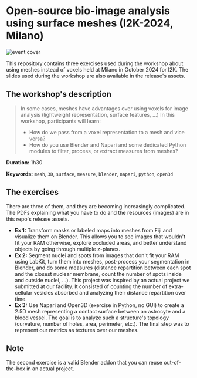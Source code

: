 # Open-source bio-image analysis using surface meshes (I2K-2024, Milano)

![event cover](https://events.humantechnopole.it/event/1/logo-3075248334.png)

This repository contains three exercises used during the workshop about using meshes instead of voxels held at Milano in October 2024 for I2K.
The slides used during the workshop are also available in the release's assets.

## The workshop's description

> In some cases, meshes have advantages over using voxels for image analysis (lightweight representation, surface features, ...)
> In this workshop, participants will learn:
> - How do we pass from a voxel representation to a mesh and vice versa?
> - How do you use Blender and Napari and some dedicated Python modules to filter, process, or extract measures from meshes?

**Duration:** 1h30

**Keywords:** `mesh`, `3D`, `surface`, `measure`, `blender`, `napari`, `python`, `open3d`

## The exercises

There are three of them, and they are becoming increasingly complicated.
The PDFs explaining what you have to do and the resources (images) are in this repo's release assets.

- **Ex 1:** Transform masks or labeled maps into meshes from Fiji and visualize them on Blender. This allows you to see images that wouldn't fit your RAM otherwise, explore occluded areas, and better understand objects by going through multiple z-planes.
- **Ex 2:** Segment nuclei and spots from images that don't fit your RAM using LabKit, turn them into meshes, post-process your segmentation in Blender, and do some measures (distance repartition between each spot and the closest nuclear membrane, count the number of spots inside and outside nuclei, ...). This project was inspired by an actual project we submitted at our facility. It consisted of counting the number of extra-cellular vesicles absorbed and analyzing their distance repartition over time.
- **Ex 3:** Use Napari and Open3D (exercise in Python, no GUI) to create a 2.5D mesh representing a contact surface between an astrocyte and a blood vessel. The goal is to analyze such a structure's topology (curvature, number of holes, area, perimeter, etc.). The final step was to represent our metrics as textures over our meshes.

## Note

The second exercise is a valid Blender addon that you can reuse out-of-the-box in an actual project.
